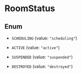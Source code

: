 

# RoomStatus

## Enum


* `SCHEDULING` (value: `"scheduling"`)

* `ACTIVE` (value: `"active"`)

* `SUSPENDED` (value: `"suspended"`)

* `DESTROYED` (value: `"destroyed"`)



